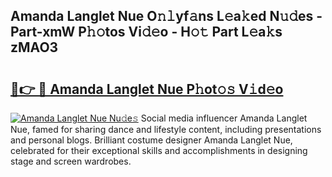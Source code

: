 ## Amanda Langlet Nue O𝚗𝚕yf𝚊ns L𝚎a𝚔ed N𝚞𝚍es - Part-xmW P𝚑𝚘tos Vi𝚍𝚎o - H𝚘𝚝 Part L𝚎a𝚔s zMAO3

# <h2><a href="http://kf1pvu3.oniu.top/?m=Amanda+Langlet+Nue">🔗👉 🔴 Amanda Langlet Nue P𝚑ot𝚘𝚜 V𝚒d𝚎o</a></h2>

[![Amanda Langlet Nue Nu𝚍e𝚜](https://i.imgur.com/0qMVB7G.gif)](http://kf1pvu3.oniu.top/?m=Amanda+Langlet+Nue)
Social media influencer Amanda Langlet Nue, famed for sharing dance and lifestyle content, including presentations and personal blogs. Brilliant costume designer Amanda Langlet Nue, celebrated for their exceptional skills and accomplishments in designing stage and screen wardrobes.  
